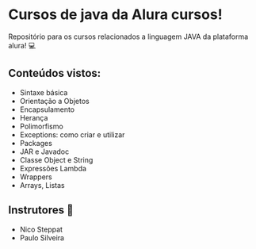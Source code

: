 # Cursos de java da Alura cursos!

Repositório para os cursos relacionados a linguagem JAVA da plataforma alura! 💻

## Conteúdos vistos:

- Sintaxe básica
- Orientação a Objetos
- Encapsulamento
- Herança
- Polimorfismo
- Exceptions: como criar e utilizar
- Packages
- JAR e Javadoc
- Classe Object e String
- Expressões Lambda
- Wrappers
- Arrays, Listas

## Instrutores 👷

- Nico Steppat
- Paulo Silveira